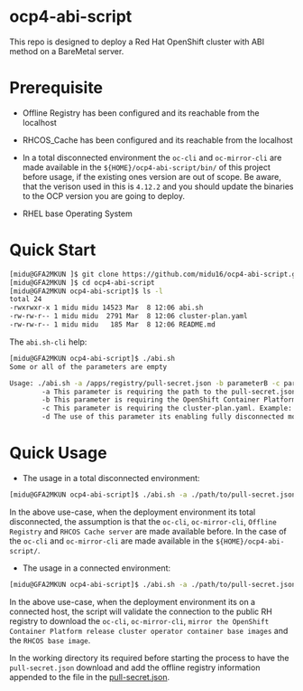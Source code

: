 # ocp4-abi-script

This repo is designed to deploy a Red Hat OpenShift cluster with ABI method on a BareMetal server.

# Prerequisite

 - Offline Registry has been configured and its reachable from the localhost

 - RHCOS_Cache has been configured and its reachable from the localhost

 - In a total disconnected environment the `oc-cli` and `oc-mirror-cli` are made available in the `${HOME}/ocp4-abi-script/bin/` of this project before usage, if the existing ones version are out of scope. Be aware, that the verison used in this is `4.12.2` and you should update the binaries to the OCP version you are going to deploy.

 - RHEL base Operating System

 # Quick Start

 ```bash
[midu@GFA2MKUN ]$ git clone https://github.com/midu16/ocp4-abi-script.git
[midu@GFA2MKUN ]$ cd ocp4-abi-script
[midu@GFA2MKUN ocp4-abi-script]$ ls -l
total 24
-rwxrwxr-x 1 midu midu 14523 Mar  8 12:06 abi.sh
-rw-rw-r-- 1 midu midu  2791 Mar  8 12:06 cluster-plan.yaml
-rw-rw-r-- 1 midu midu   185 Mar  8 12:06 README.md
```
The `abi.sh-cli` help:
```bash
[midu@GFA2MKUN ocp4-abi-script]$ ./abi.sh
Some or all of the parameters are empty

Usage: ./abi.sh -a /apps/registry/pull-secret.json -b parameterB -c parameterC
        -a This parameter is requiring the path to the pull-secret.json. Example: /apps/registry/pull-secret.json. Please note, that the pull-secret.json should inlcude the public and also private registry information.
        -b This parameter is requiring the OpenShift Container Platform version to be installed. Example: 4.12.2
        -c This parameter is requiring the cluster-plan.yaml. Example: /apps/registry/cluster-plan.yaml
        -d The use of this parameter its enabling fully disconnected mode. The Offline Registry and RHCOS Cache are assumed completed. Example: True. Default value is set to False
```

# Quick Usage
- The usage in a total disconnected environment:
```bash
[midu@GFA2MKUN ocp4-abi-script]$ ./abi.sh -a ./path/to/pull-secret.json -b 4.12.2 -c cluster-plan.yaml -d True
```
In the above use-case, when the deployment environment its total disconnected, the assumption is that the `oc-cli`, `oc-mirror-cli`, `Offline Registry` and `RHCOS Cache server` are made available before. In the case of the `oc-cli` and `oc-mirror-cli` are made available in the `${HOME}/ocp4-abi-script/`. 

- The usage in a connected environment:
```bash
[midu@GFA2MKUN ocp4-abi-script]$ ./abi.sh -a ./path/to/pull-secret.json -b 4.12.2 -c cluster-plan.yaml -d False
```
In the above use-case, when the deployment environment its on a connected host, the script will validate the connection to the public RH registry to download the `oc-cli`, `oc-mirror-cli`, `mirror the OpenShift Container Platform release cluster operator container base images` and the `RHCOS base image`.

In the working directory its required before starting the process to have the `pull-secret.json` download and add the offline registry information appended to the file in the [pull-secret.json].

[pull-secret.json]: https://docs.openshift.com/container-platform/4.12/openshift_images/managing_images/using-image-pull-secrets.html
